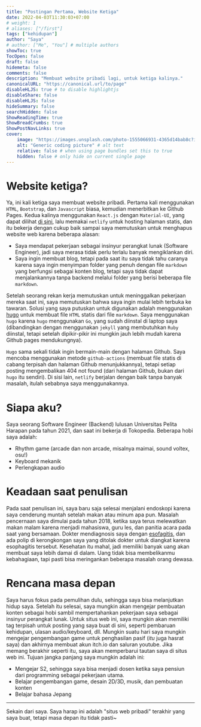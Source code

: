 ```yaml
---
title: "Postingan Pertama, Website Ketiga"
date: 2022-04-03T11:30:03+07:00
# weight: 1
# aliases: ["/first"]
tags: ["kehidupan"]
author: "Saya"
# author: ["Me", "You"] # multiple authors
showToc: true
TocOpen: false
draft: false
hidemeta: false
comments: false
description: "Membuat website pribadi lagi, untuk ketiga kalinya."
canonicalURL: "https://canonical.url/to/page"
disableHLJS: true # to disable highlightjs
disableShare: false
disableHLJS: false
hideSummary: false
searchHidden: false
ShowReadingTime: true
ShowBreadCrumbs: true
ShowPostNavLinks: true
cover:
    image: "https://images.unsplash.com/photo-1555066931-4365d14bab8c?ixlib=rb-1.2.1&ixid=MnwxMjA3fDB8MHxwaG90by1wYWdlfHx8fGVufDB8fHx8&auto=format&fit=crop&w=1170&q=80" # image path/url
    alt: "Generic coding picture" # alt text
    relative: false # when using page bundles set this to true
    hidden: false # only hide on current single page
---
```

# Website ketiga?
Ya, ini kali ketiga saya membuat website pribadi. Pertama kali menggunakan `HTML`, `Bootstrap`, dan `Javascript` biasa, kemudian menerbitkan ke Github Pages. Kedua kalinya menggunakan `React.js` dengan `Material-UI`, yang dapat dilihat [di sini](https://github.com/sebastianaldi17/React-Personal-Site), lalu memakai `netlify` untuk hosting halaman statis, dan itu bekerja dengan cukup baik sampai saya memutuskan untuk menghapus website web karena beberapa alasan:

- Saya mendapat pekerjaan sebagai insinyur perangkat lunak (Software Engineer), jadi saya merasa tidak perlu terlalu banyak mengiklankan diri.
- Saya ingin membuat blog, tetapi pada saat itu saya tidak tahu caranya karena saya ingin menyimpan folder yang penuh dengan file `markdown` yang berfungsi sebagai konten blog, tetapi saya tidak dapat menjalankannya tanpa backend melalui folder yang berisi beberapa file `markdown`.

Setelah seorang rekan kerja memutuskan untuk meninggalkan pekerjaan mereka saat ini, saya memutuskan bahwa saya ingin mulai lebih terbuka ke tawaran. Solusi yang saya putuskan untuk digunakan adalah menggunakan [hugo](https://gohugo.io/) untuk membuat file `HTML` statis dari file `markdown`. Saya menggunakan `hugo` karena `hugo` menggunakan `Go`, yang sudah diinstal di laptop saya (dibandingkan dengan menggunakan `jekyll` yang membutuhkan `Ruby` diinstal, tetapi setelah dipikir-pikir ini mungkin jauh lebih mudah karena Github pages mendukungnya).

`Hugo` sama sekali tidak ingin bermain-main dengan halaman Github. Saya mencoba menggunakan metode `github-actions` (membuat file statis di cabang terpisah dan halaman Github menunjukkannya), tetapi setiap posting mengembalikan 404 not found (dari halaman Github, bukan dari `hugo` itu sendiri). Di sisi lain, `netlify` berjalan dengan baik tanpa banyak masalah, itulah sebabnya saya menggunakannya.

# Siapa aku?
Saya seorang Software Engineer (Backend) lulusan Universitas Pelita Harapan pada tahun 2021, dan saat ini bekerja di Tokopedia. Beberapa hobi saya adalah:
- Rhythm game (arcade dan non arcade, misalnya maimai, sound voltex, osu!)
- Keyboard mekanik
- Perlengkapan audio

# Keadaan saat penulisan
Pada saat penulisan ini, saya baru saja selesai menjalani endoskopi karena saya cenderung muntah setelah makan atau minum apa pun. Masalah pencernaan saya dimulai pada tahun 2018, ketika saya terus melewatkan makan malam karena menjadi mahasiswa, guru les, dan panitia acara pada saat yang bersamaan. Dokter mendiagnosis saya dengan [esofagitis](https://en.wikipedia.org/wiki/Esophagitis), dan ada polip di kerongkongan saya yang ditolak dokter untuk diangkat karena esophagitis tersebut. Kesehatan itu mahal, jadi memiliki banyak uang akan membuat saya lebih damai di dalam. Uang tidak bisa membelikanmu kebahagiaan, tapi pasti bisa meringankan beberapa masalah orang dewasa.

# Rencana masa depan
Saya harus fokus pada pemulihan dulu, sehingga saya bisa melanjutkan hidup saya. Setelah itu selesai, saya mungkin akan mengejar pembuatan konten sebagai hobi sambil mempertahankan pekerjaan saya sebagai insinyur perangkat lunak. Untuk situs web ini, saya mungkin akan memiliki tag terpisah untuk posting yang saya buat di sini, seperti pembaruan kehidupan, ulasan audio/keyboard, dll. Mungkin suatu hari saya mungkin mengejar pengembangan game untuk penghasilan pasif (*itu* juga hasrat saya) dan akhirnya membuat akun itch.io dan saluran youtube. Jika memang berakhir seperti itu, saya akan memperbarui tautan saya di situs web ini. Tujuan jangka panjang saya mungkin adalah ini:

- Mengejar S2, sehingga saya bisa menjadi dosen ketika saya pensiun dari programming sebagai pekerjaan utama.
- Belajar pengembangan game, desain 2D/3D, musik, dan pembuatan konten
- Belajar bahasa Jepang

---

Sekain dari saya. Saya harap ini adalah "situs web pribadi" terakhir yang saya buat, tetapi masa depan itu tidak pasti~